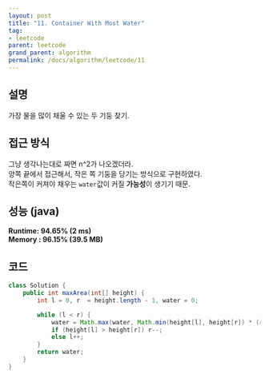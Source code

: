 ```yaml
---
layout: post
title: "11. Container With Most Water"
tag:
- leetcode
parent: leetcode
grand_parent: algorithm
permalink: /docs/algorithm/leetcode/11
---
```


## 설명
가장 물을 많이 채울 수 있는 두 기둥 찾기.  

## 접근 방식 
그냥 생각나는대로 짜면 n^2가 나오겠더라.  
양쪽 끝에서 접근해서, 작은 쪽 기둥을 당기는 방식으로 구현하였다.  
작은쪽이 커져야 채우는 `water`값이 커질 **가능성**이 생기기 때문.

## 성능 (java)
**Runtime: 94.65% (2 ms)**  
**Memory : 96.15% (39.5 MB)**  

## 코드  
```java
class Solution {
    public int maxArea(int[] height) {
        int l = 0, r  = height.length - 1, water = 0;

        while (l < r) {
            water = Math.max(water, Math.min(height[l], height[r]) * (r - l));
            if (height[l] > height[r]) r--;
            else l++;
        }
        return water;
    }
}
```
